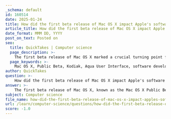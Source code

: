 ```yaml
---
_schema: default
id: 160514
date: 2025-01-24
title: How did the first beta release of Mac OS X impact Apple's software development?
article_title: How did the first beta release of Mac OS X impact Apple's software development?
date_format: MMM DD, YYYY
post_on_text: Posted on
seo:
  title: QuickTakes | Computer science
  page_description: >-
    The first beta release of Mac OS X marked a crucial turning point for Apple's software development, introducing the Aqua user interface, enhancing user feedback mechanisms, facilitating the transition from Classic Mac OS, and laying the groundwork for future versions of macOS.
  page_keywords: >-
    Mac OS X, Public Beta, Kodiak, Aqua User Interface, software development, user feedback, Classic Mac OS, Unix-based system, developers, future releases, market positioning, innovation
author: QuickTakes
question: >-
    How did the first beta release of Mac OS X impact Apple's software development?
answer: >-
    The first beta release of Mac OS X, known as the Mac OS X Public Beta (internally code-named "Kodiak"), had a profound impact on Apple's software development and the trajectory of the Mac operating system. Released on September 13, 2000, this beta version was significant for several reasons:\n\n1. **Introduction of the Aqua User Interface**: The Public Beta was the first version to showcase the Aqua user interface, which was a major departure from the Classic Mac OS. This visually appealing interface not only set a new standard for user experience on Mac but also influenced the design of software across the industry. The emphasis on aesthetics and usability became a hallmark of Apple's software development philosophy.\n\n2. **Feedback Mechanism**: By releasing a public beta, Apple opened the door for user feedback on the new operating system. This was crucial for identifying bugs and usability issues before the official release. The feedback collected from users helped Apple refine the operating system, ensuring that the final product met user expectations and needs.\n\n3. **Transition from Classic Mac OS**: The Public Beta marked a significant shift away from the Classic Mac OS, which had been in use since the 1980s. It represented Apple's commitment to modernizing its software architecture, moving towards a Unix-based system that would provide greater stability and performance. This transition was essential for Apple's long-term strategy in the computing market.\n\n4. **Testing Ground for Developers**: The beta version allowed developers to start adapting their applications to the new OS. It included support for running pre-OS X Mac applications in a Classic Environment, albeit with some limitations. This feature was critical for easing the transition for users and developers alike, as it allowed existing software to continue functioning while new applications were developed for the OS X environment.\n\n5. **Foundation for Future Releases**: The Public Beta laid the groundwork for subsequent versions of Mac OS X. It was a precursor to the official release of Mac OS X 10.0 (Cheetah) in March 2001, and the lessons learned from the beta phase informed the development of future updates and features. The iterative approach to software development that Apple adopted during this period became a model for its future releases.\n\n6. **Market Positioning**: The release of the Public Beta also served as a marketing tool, generating excitement and anticipation for the new operating system. It helped to reposition Apple in the market as a forward-thinking company capable of innovation, especially after the struggles of the late 1990s.\n\nIn summary, the first beta release of Mac OS X was a pivotal moment in Apple's software development history. It not only introduced a new user interface and operating system architecture but also established a framework for user feedback and developer engagement that would shape the future of macOS. The impact of this release is still felt today, as Apple continues to evolve its software offerings.
subject: Computer science
file_name: how-did-the-first-beta-release-of-mac-os-x-impact-apples-software-development.md
url: /learn/computer-science/questions/how-did-the-first-beta-release-of-mac-os-x-impact-apples-software-development
score: -1.0
---
```


&nbsp;